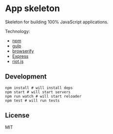 # App skeleton

Skeleton for building 100% JavaScript applications.

Technology:

* [npm](https://www.npmjs.org/)
* [gulp](https://github.com/gulpjs/gulp)
* [browserify](https://github.com/substack/node-browserify)
* [Express](https://github.com/strongloop/express)
* [riot.js](https://github.com/muut/riotjs)

## Development

```
npm install # will install deps
npm start # will start servers
npm run watch # will start reloader
npm test # will run tests
```

## License

MIT
